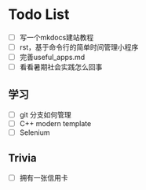 # Todo List

- [ ] 写一个mkdocs建站教程
- [ ] rst，基于命令行的简单时间管理小程序
- [ ] 完善useful_apps.md
- [ ] 看看暑期社会实践怎么回事

## 学习

- [ ] git 分支如何管理
- [ ] C++ modern template
- [ ] Selenium

## Trivia

- [ ] 拥有一张信用卡